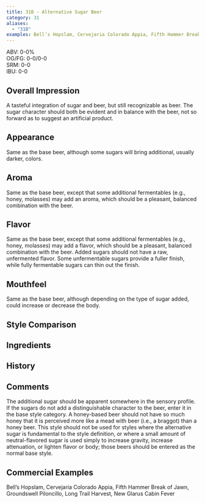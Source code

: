 ```yaml
---
title: 31B - Alternative Sugar Beer
category: 31
aliases: 
  - "31B"
examples: Bell’s Hopslam, Cervejaria Colorado Appia, Fifth Hammer Break of Jawn, Groundswell Piloncillo, Long Trail Harvest, New Glarus Cabin Fever
---
```


ABV: 0-0%  
OG/FG: 0-0/0-0  
SRM: 0-0  
IBU: 0-0

## Overall Impression
A tasteful integration of sugar and beer, but still recognizable as beer. The sugar character should both be evident and in balance with the beer, not so forward as to suggest an artificial product.

## Appearance
Same as the base beer, although some sugars will bring additional, usually darker, colors.

## Aroma
Same as the base beer, except that some additional fermentables (e.g., honey, molasses) may add an aroma, which should be a pleasant, balanced combination with the beer.

## Flavor
Same as the base beer, except that some additional fermentables (e.g., honey, molasses) may add a flavor, which should be a pleasant, balanced combination with the beer. Added sugars should not have a raw, unfermented flavor. Some unfermentable sugars provide a fuller finish, while fully fermentable sugars can thin out the finish.

## Mouthfeel
Same as the base beer, although depending on the type of sugar added, could increase or decrease the body.

## Style Comparison


## Ingredients


## History


## Comments
The additional sugar should be apparent somewhere in the sensory profile. If the sugars do not add a distinguishable character to the beer, enter it in the base style category. A honey-based beer should not have so much honey that it is perceived more like a mead with beer (i.e., a braggot) than a honey beer. This style should not be used for styles where the alternative sugar is fundamental to the style definition, or where a small amount of neutral-flavored sugar is used simply to increase gravity, increase attenuation, or lighten flavor or body; those beers should be entered as the normal base style.

## Commercial Examples
Bell’s Hopslam, Cervejaria Colorado Appia, Fifth Hammer Break of Jawn, Groundswell Piloncillo, Long Trail Harvest, New Glarus Cabin Fever